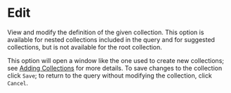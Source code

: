 # Edit

View and modify the definition of the given collection. This option is available for nested collections included in the query and for suggested collections, but is not available for the root collection.

This option will open a window like the one used to create new collections; see [Adding Collections](../QueryDive-Details.md#adding-collections) for more details. To save changes to the collection click `Save`; to return to the query without modifying the collection, click `Cancel`.